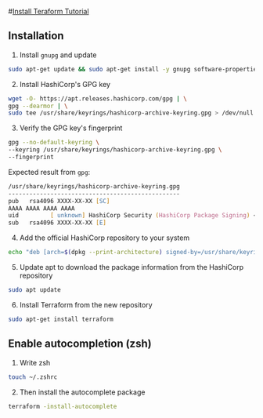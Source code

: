 #[Install Teraform Tutorial]([url](https://developer.hashicorp.com/terraform/tutorials/aws-get-started/install-cli))

## Installation
1. Install ``gnupg`` and update
```zsh
sudo apt-get update && sudo apt-get install -y gnupg software-properties-common
```
2. Install HashiCorp's GPG key
```zsh
wget -O- https://apt.releases.hashicorp.com/gpg | \
gpg --dearmor | \
sudo tee /usr/share/keyrings/hashicorp-archive-keyring.gpg > /dev/null
```
3. Verify the GPG key's fingerprint
```zsh
gpg --no-default-keyring \
--keyring /usr/share/keyrings/hashicorp-archive-keyring.gpg \
--fingerprint
```
Expected result from ``gpg``:
```zsh
/usr/share/keyrings/hashicorp-archive-keyring.gpg
-------------------------------------------------
pub   rsa4096 XXXX-XX-XX [SC]
AAAA AAAA AAAA AAAA
uid         [ unknown] HashiCorp Security (HashiCorp Package Signing) <security+packaging@hashicorp.com>
sub   rsa4096 XXXX-XX-XX [E]
```
4. Add the official HashiCorp repository to your system
```zsh
echo "deb [arch=$(dpkg --print-architecture) signed-by=/usr/share/keyrings/hashicorp-archive-keyring.gpg] https://apt.releases.hashicorp.com $(grep -oP '(?<=UBUNTU_CODENAME=).*' /etc/os-release || lsb_release -cs) main" | sudo tee /etc/apt/sources.list.d/hashicorp.list
```
5. Update apt to download the package information from the HashiCorp repository
```zsh
sudo apt update
```
6. Install Terraform from the new repository
```zsh
sudo apt-get install terraform
```
## Enable autocompletion (zsh)
1. Write zsh
```zsh
touch ~/.zshrc
```
2. Then install the autocomplete package
```zsh
terraform -install-autocomplete
```
